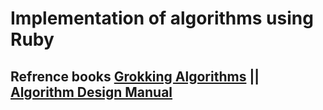 # Implementation of algorithms using Ruby
## Refrence books [Grokking Algorithms](https://www.amazon.com/Grokking-Algorithms-illustrated-programmers-curious/dp/1617292230) || [Algorithm Design Manual](https://www.amazon.com/Algorithm-Design-Manual-Steven-Skiena/dp/1849967202)
